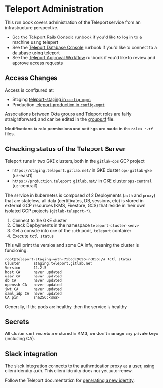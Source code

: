 # Teleport Administration

This run book covers administration of the Teleport service from an infrastructure perspective.

- See the [Teleport Rails Console](Connect_to_Rails_Console_via_Teleport.md) runbook if you'd like to log in to a machine using teleport
- See the [Teleport Database Console](Connect_to_Database_Console_via_Teleport.md) runbook if you'd like to connect to a database using teleport
- See the [Teleport Approval Workflow](teleport_approval_workflow.md) runbook if you'd like to review and approve access requests

## Access Changes

Access is configured at:

- Staging [teleport-staging in `config-mgmt`](https://ops.gitlab.net/gitlab-com/gl-infra/config-mgmt/-/tree/master/environments/teleport-staging)
- Production [teleport-production in `config-mgmt`](https://ops.gitlab.net/gitlab-com/gl-infra/config-mgmt/-/tree/master/environments/teleport-staging)

Associations between Okta groups and Teleport roles are fairly straightforward, and can be edited in the [groups.tf](https://ops.gitlab.net/gitlab-com/gl-infra/config-mgmt/-/blob/master/environments/teleport-production/groups.tf) file.

Modifications to role permissions and settings are made in the `roles-*.tf` files.

## Checking status of the Teleport Server

Teleport runs in two GKE clusters, both in the `gitlab-ops` GCP project:

- `https://staging.teleport.gitlab.net/` in GKE cluster `ops-gitlab-gke` (us-east1)
- `https://production.teleport.gitlab.net/` in GKE cluster `ops-central` (us-central1)

The service in Kubernetes is composed of 2 Deployments (`auth` and `proxy`) that are stateless, all data (certificates, DB, sessions, etc) is stored in external GCP resources (KMS, Firestore, GCS) that reside in their own isolated GCP projects (`gitlab-teleport-*`).

1. Connect to the GKE cluster
2. Check Deployments in the namespace `teleport-cluster-<env>`
3. Get a console into one of the `auth` pods, `teleport` container
4. Execute `tctl status`

This will print the version and some CA info, meaning the cluster is funcioning.

```shell
root@teleport-staging-auth-75b8dc9696-rc856:/# tctl status
Cluster      staging.teleport.gitlab.net
Version      12.2.5
host CA      never updated
user CA      never updated
db CA        never updated
openssh CA   never updated
jwt CA       never updated
saml_idp CA  never updated
CA pin       sha256:<sha>
```

Generally, if the pods are healthy, then the service is healthy.

## Secrets

All cluster cert secrets are stored in KMS, we don't manage any private keys (including CA).

## Slack integration

The slack integration connects to the authentication proxy as a user, using client identity auth.  This client identity does not yet auto-renew.

Follow the Teleport documentation for [generating a new identity](https://goteleport.com/docs/access-controls/access-request-plugins/ssh-approval-slack/#export-the-access-plugin-certificate).

